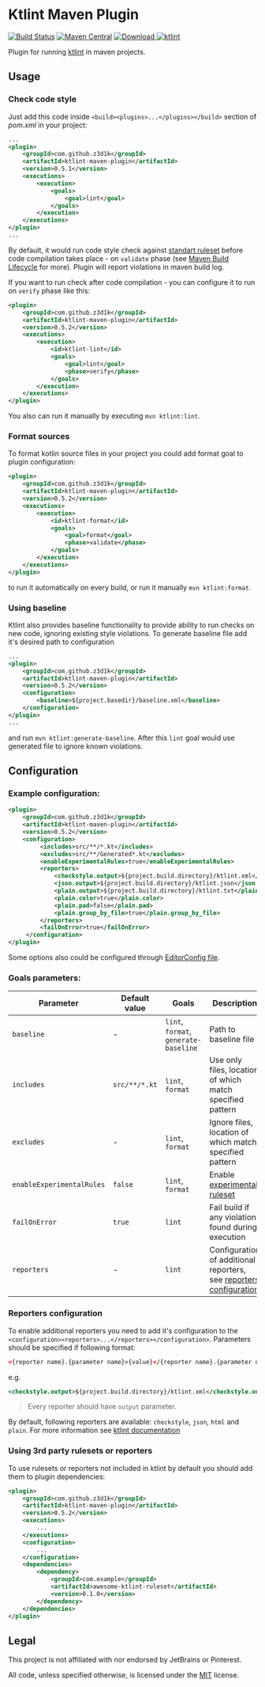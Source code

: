 # Ktlint Maven Plugin
[![Build Status](https://travis-ci.com/z3d1k/ktlint-maven-plugin.svg?branch=master)](https://travis-ci.com/z3d1k/ktlint-maven-plugin)
[![Maven Central](https://img.shields.io/maven-central/v/com.github.z3d1k/ktlint-maven-plugin.svg)](http://search.maven.org/#search%7Cga%7C1%7Cg%3A%22com.github.z3d1k%22%20a%3A%22ktlint-maven-plugin%22)
[ ![Download](https://api.bintray.com/packages/z3d1k/maven/ktlint-maven-plugin/images/download.svg) ](https://bintray.com/z3d1k/maven/ktlint-maven-plugin/_latestVersion)
[![ktlint](https://img.shields.io/badge/code%20style-%E2%9D%A4-FF4081.svg)](https://ktlint.github.io/)

Plugin for running [ktlint](https://github.com/pinterest/ktlint) in maven projects.

## Usage
### Check code style
Just add this code inside ```<build><plugins>...</plugins></build>``` section of _pom.xml_ in your project:
```xml
...
<plugin>
    <groupId>com.github.z3d1k</groupId>
    <artifactId>ktlint-maven-plugin</artifactId>
    <version>0.5.1</version>
    <executions>
        <execution>
            <goals>
                <goal>lint</goal>
            </goals>
        </execution>
    </executions>
</plugin>
...
```
By default, it would run code style check against [standart ruleset](https://github.com/pinterest/ktlint#standard-rules) before code compilation takes place - on `validate` phase (see [Maven Build Lifecycle](https://maven.apache.org/guides/introduction/introduction-to-the-lifecycle.html) for more). Plugin will report violations in maven build log.

If you want to run check after code compilation - you can configure it to run on `verify` phase like this:
```xml
<plugin>
    <groupId>com.github.z3d1k</groupId>
    <artifactId>ktlint-maven-plugin</artifactId>
    <version>0.5.2</version>
    <executions>
        <execution>
            <id>ktlint-lint</id>
            <goals>
                <goal>lint</goal>
                <phase>verify</phase>
            </goals>
        </execution>
    </executions>
</plugin>
```
You also can run it manually by executing `mvn ktlint:lint`.

### Format sources
To format kotlin source files in your project you could add format goal to plugin configuration:
```xml
<plugin>
    <groupId>com.github.z3d1k</groupId>
    <artifactId>ktlint-maven-plugin</artifactId>
    <version>0.5.2</version>
    <executions>
        <execution>
            <id>ktlint-format</id>
            <goals>
                <goal>format</goal>
                <phase>validate</phase>
            </goals>
        </execution>
    </executions>
</plugin>
```
to run it automatically on every build, or run it manually `mvn ktlint:format`.

### Using baseline
Ktlint also provides baseline functionality to provide ability to run checks on new code, ignoring existing style violations. To generate baseline file add it's desired path to configuration
```xml
...
<plugin>
    <groupId>com.github.z3d1k</groupId>
    <artifactId>ktlint-maven-plugin</artifactId>
    <version>0.5.2</version>
    <configuration>
        <baseline>${project.basedir}/baseline.xml</baseline>
    </configuration>
</plugin>
...
```
and run `mvn ktlint:generate-baseline`. After this `lint` goal would use generated file to ignore known violations.

## Configuration
### Example configuration:
```xml
<plugin>
    <groupId>com.github.z3d1k</groupId>
    <artifactId>ktlint-maven-plugin</artifactId>
    <version>0.5.2</version>
    <configuration>
         <includes>src/**/*.kt</includes>
         <excludes>src/**/Generated*.kt</excludes>
         <enableExperimentalRules>true</enableExperimentalRules>
         <reporters>
             <checkstyle.output>${project.build.directory}/ktlint.xml</checkstyle.output>
             <json.output>${project.build.directory}/ktlint.json</json.output>
             <plain.output>${project.build.directory}/ktlint.txt</plain.output>
             <plain.color>true</plain.color>
             <plain.pad>false</plain.pad>
             <plain.group_by_file>true</plain.group_by_file>
         </reporters>
         <failOnError>true</failOnError>
     </configuration>
</plugin>
```
Some options also could be configured through [EditorConfig file](https://github.com/pinterest/ktlint#editorconfig).

### Goals parameters:

| Parameter  | Default value | Goals            | Description                                               |
| ---------- | ------------- | ---------------- | --------------------------------------------------------- |
| `baseline` | - | `lint`, `format`, `generate-baseline` | Path to baseline file |
| `includes` | `src/**/*.kt` | `lint`, `format` | Use only files, location of which match specified pattern |
| `excludes` | - | `lint`, `format` | Ignore files, location of which match specified pattern |
| `enableExperimentalRules` | `false` | `lint`, `format` | Enable [experimental ruleset](https://github.com/pinterest/ktlint#experimental-rules) |
| `failOnError` | `true` | `lint` | Fail build if any violation found during execution |
| `reporters` | - | `lint` | Configuration of additional reporters, see [reporters configuration](#Reporters-configuration) |

### Reporters configuration

To enable additional reporters you need to add it's configuration to the ```<configuration><reporters>...</reporters></configuration>```.
Parameters should be specified if following format:
```xml
<{reporter name}.{parameter name}>{value}</{reporter name}.{parameter name}>
```
e.g.
```xml
<checkstyle.output>${project.build.directory}/ktlint.xml</checkstyle.output>
```

> Every reporter should have `output` parameter.

By default, following reporters are available: `checkstyle`, `json`, `html` and `plain`. For more information see [ktlint documentation](https://github.com/pinterest/ktlint)

### Using 3rd party rulesets or reporters
To use rulesets or reporters not included in ktlint by default you should add them to plugin dependencies:
```xml
<plugin>
    <groupId>com.github.z3d1k</groupId>
    <artifactId>ktlint-maven-plugin</artifactId>
    <version>0.5.2</version>
    <executions>
        ...
    </executions>
    <configuration>
        ...
    </configuration>
    <dependencies>
        <dependency>
            <groupId>com.example</groupId>
            <artifactId>awesome-ktlint-ruleset</artifactId>
            <version>0.1.0</version>
        </dependency>
    </dependencies>
</plugin>
```

## Legal
This project is not affiliated with nor endorsed by JetBrains or Pinterest.

All code, unless specified otherwise, is licensed under the [MIT](https://opensource.org/licenses/MIT) license.
